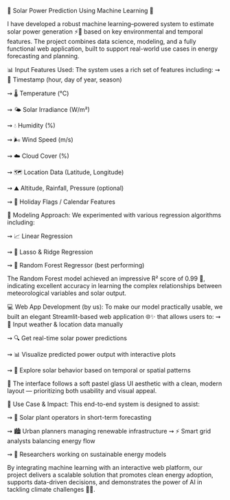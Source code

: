 🔆 Solar Power Prediction Using Machine Learning 🔆

I have developed a robust machine learning–powered system to estimate solar power generation ⚡🔋 based on key environmental and temporal features. The project combines data science, modeling, and a fully functional web application, built to support real-world use cases in energy forecasting and planning.

📊 Input Features Used:
The system uses a rich set of features including:
⇝ 📅 Timestamp (hour, day of year, season)

⇝ 🌡️ Temperature (°C)

⇝ 🌤️ Solar Irradiance (W/m²)

⇝ 💧 Humidity (%)

⇝ 🌬️ Wind Speed (m/s)

⇝ ☁️ Cloud Cover (%)

⇝ 🗺️ Location Data (Latitude, Longitude)

⇝ ⛰️ Altitude, Rainfall, Pressure (optional)

⇝ 🧭 Holiday Flags / Calendar Features


🤖 Modeling Approach:
We experimented with various regression algorithms including:

⇝ 📈 Linear Regression

⇝ 🧮 Lasso & Ridge Regression

⇝ 🌳 Random Forest Regressor (best performing)

The Random Forest model achieved an impressive R² score of 0.99 🎯, indicating excellent accuracy in learning the complex relationships between meteorological variables and solar output.

💻 Web App Development (by us):
To make our model practically usable, we built an elegant Streamlit-based web application 🌐✨ that allows users to:
⇝ 🧾 Input weather & location data manually

⇝ 🔍 Get real-time solar power predictions

⇝ 📊 Visualize predicted power output with interactive plots

⇝ 📍 Explore solar behavior based on temporal or spatial patterns

🌈 The interface follows a soft pastel glass UI aesthetic with a clean, modern layout — prioritizing both usability and visual appeal.

🎯 Use Case & Impact:
This end-to-end system is designed to assist:

⇝ 🔋 Solar plant operators in short-term forecasting

⇝ 🏙️ Urban planners managing renewable infrastructure
⇝ ⚡ Smart grid analysts balancing energy flow

⇝ 🧠 Researchers working on sustainable energy models

By integrating machine learning with an interactive web platform, our project delivers a scalable solution that promotes clean energy adoption, supports data-driven decisions, and demonstrates the power of AI in tackling climate challenges 🌱🌞.
